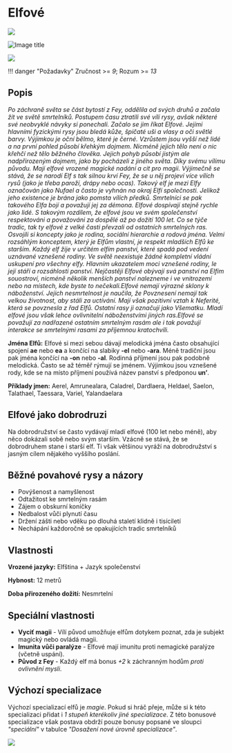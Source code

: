 # Elfové

<img src="/assets/sep_line.png"/>

![Image title](/assets/races/Elf.png)

<img src="/assets/sep_line.png"/>

!!! danger "Požadavky"
    Zručnost >= *9*; Rozum >= *13*

## Popis

*Po záchraně světa se část bytostí z Fey, oddělila od svých druhů a začala žít ve světě smrtelníků. Postupem času ztratili své vílí rysy, avšak některé své neobvyklé návyky si ponechali. Začalo se jim říkat Elfové. Jejími hlavními fyzickými rysy jsou bledá kůže, špičaté uši a vlasy a oči světlé barvy. Výjimkou je oční bělmo, které je černé. Vzrůstem jsou vyšší než lidé a na první pohled působí křehkým dojmem. Nicméně jejich tělo není o nic křehčí než tělo běžného člověka. Jejich pohyb působí jistým ale nadpřirozeným dojmem, jako by pocházeli z jiného světa. Díky svému vílímu původu. Mají elfové vrozené magické nadání a cit pro magii. Výjimečně se stává, že se narodí Elf s tak silnou krví Fey, že se u něj projeví více vílích rysů (jako je třeba paroží, drápy nebo ocas). Takový elf je mezi Elfy označován jako Nufael a často je vyhnán na okraj Elfí společnosti. Jelikož jeho existence je brána jako pomsta vílích předků. Smrtelníci se pak takového Elfa bojí a považují jej za démona. Elfové dospívají stejně rychle jako lidé. S takovým rozdílem, že elfové jsou ve svém společenství respektováni a považováni za dospělé až po dožití 100 let. Co se týče tradic, tak ty elfové z velké časti převzali od ostatních smrtelných ras. Osvojili si koncepty jako je rodina, sociální hierarchie a rodová jména. Velmi rozsáhlým konceptem, který je Elfům vlastní, je respekt mladších Elfů ke starším. Každý elf žije v určitém elfím panství, které spadá pod vedení uznávané vznešené rodiny. Ve světě neexistuje žádné kompletní vládní uskupení pro všechny elfy. Hlavním ukazatelem moci vznešené rodiny, le její stáří a rozsáhlosti panství. Nejčastěji Elfové obývají svá panství na Elfím souostroví, nicméně několik menších panství nalezneme i ve vnitrozemí nebo na místech, kde byste to nečekali.Elfové nemají výrazné sklony k náboženství. Jejich nesmrtelnost je naučila, že Povznesení nemají tak velkou životnost, aby stáli za uctívání. Mají však pozitivní vztah k Neferité, která se povznesla z řad Elfů. Ostatní rasy ji označují jako Všematku. Mladí elfové jsou však lehce ovlivnitelní náboženstvími jiných ras.Elfové se považují za nadřazené ostatním smrtelným rasám ale i tak považují interakce se smrtelnými rasami za příjemnou kratochvíli.*

**Jména Elfů:** Elfové si mezi sebou dávají melodická jména často obsahující spojení **ae** nebo **ea** a končící na slabiky **-el** nebo **-ara**. Méně tradiční jsou pak jména končící na **-on** nebo **-al**. Rodinná příjmení jsou pak podobně melodická. Často se až téměř rýmují se jménem. Výjimkou jsou vznešené rody, kde se na místo příjmení používá název panství s předponou **un’**.

**Příklady jmen:** Aerel, Amrunealara, Caladrel, Dardlaera, Heldael, Saelon, Talathael, Taessara, Variel, Yalandaelara

## Elfové jako dobrodruzi

Na dobrodružství se často vydávají mladí elfové (100 let nebo méně), aby něco dokázali sobě nebo svým starším. Vzácně se stává, že se dobrodruhem stane i starší elf. Ti však většinou vyráží na dobrodružství s jasným cílem nějakého vyššího poslání. 

## Běžné povahové rysy a názory

- Povýšenost a namyšlenost
- Odtažitost ke smrtelným rasám
- Zájem o obskurní koníčky
- Nedbalost vůči plynutí času
- Držení zášti nebo vděku po dlouhá staletí klidně i tisíciletí
- Nechápání každoročně se opakujících tradic smrtelníků

## Vlastnosti

**Vrozené jazyky:** Elfština + Jazyk společenství

**Hybnost:** 12 metrů

**Doba přirozeného dožití:** Nesmrtelní

## Speciální vlastnosti

- **Vyciť magii** - Vílí původ umožňuje elfům dotykem poznat, zda je subjekt magický nebo ovládá magii.
- **Imunita vůči paralýze** - Elfové mají imunitu proti nemagické paralýze (včetně uspání).
- **Původ z Fey** - Každý elf má bonus *+2* k záchranným hodům *proti ovlivnění mysli*.

## Výchozí specializace

Výchozí specializací elfů je *magie*. Pokud si hráč přeje, může si k této specializaci přidat i *1 stupeň kterékoliv jiné specializace*. Z této bonusové specializace však postava obdrží pouze bonusy popsané ve sloupci *"speciální"* v tabulce *"Dosažení nové úrovně specializace"*.

<img src="/assets/sep_line.png"/>

